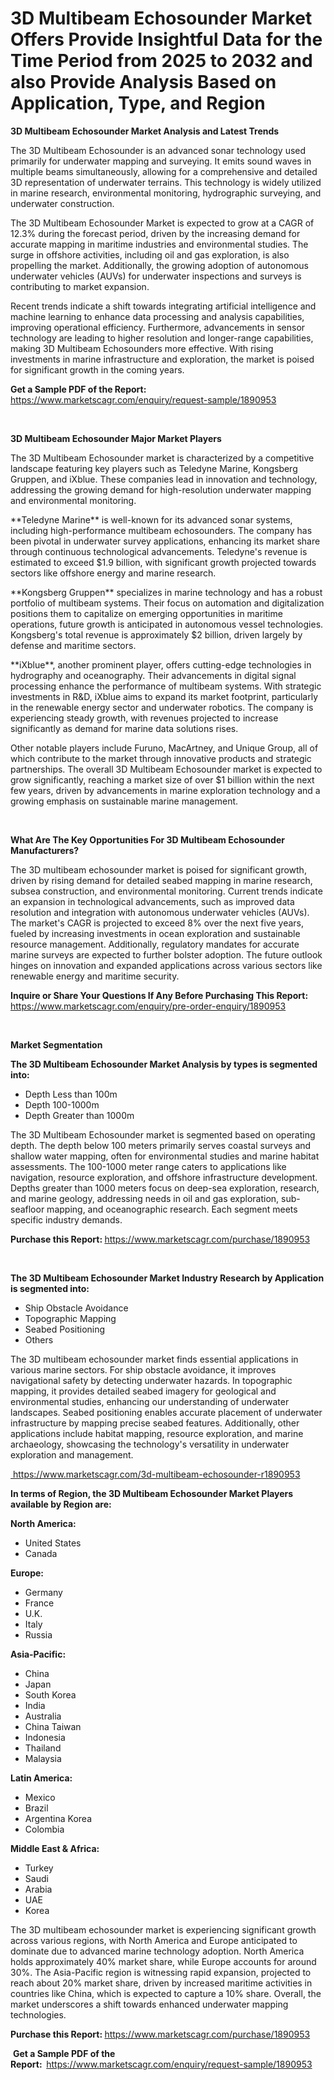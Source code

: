 <p><h1>3D Multibeam Echosounder Market Offers Provide Insightful Data for the Time Period from 2025 to 2032 and also Provide Analysis Based on Application, Type, and Region</h1></p><p><strong>3D Multibeam Echosounder Market Analysis and Latest Trends</strong></p>
<p><p>The 3D Multibeam Echosounder is an advanced sonar technology used primarily for underwater mapping and surveying. It emits sound waves in multiple beams simultaneously, allowing for a comprehensive and detailed 3D representation of underwater terrains. This technology is widely utilized in marine research, environmental monitoring, hydrographic surveying, and underwater construction.</p><p>The 3D Multibeam Echosounder Market is expected to grow at a CAGR of 12.3% during the forecast period, driven by the increasing demand for accurate mapping in maritime industries and environmental studies. The surge in offshore activities, including oil and gas exploration, is also propelling the market. Additionally, the growing adoption of autonomous underwater vehicles (AUVs) for underwater inspections and surveys is contributing to market expansion. </p><p>Recent trends indicate a shift towards integrating artificial intelligence and machine learning to enhance data processing and analysis capabilities, improving operational efficiency. Furthermore, advancements in sensor technology are leading to higher resolution and longer-range capabilities, making 3D Multibeam Echosounders more effective. With rising investments in marine infrastructure and exploration, the market is poised for significant growth in the coming years.</p></p>
<p><strong>Get a Sample PDF of the Report:&nbsp;</strong> <a href="https://www.marketscagr.com/enquiry/request-sample/1890953?utm_campaign=3498&utm_medium=2&utm_source=Github&utm_content=ia&utm_term=12042025&utm_id=3d-multibeam-echosounder">https://www.marketscagr.com/enquiry/request-sample/1890953</a></p>
<p>&nbsp;</p>
<p><strong>3D Multibeam Echosounder Major Market Players</strong></p>
<p><p>The 3D Multibeam Echosounder market is characterized by a competitive landscape featuring key players such as Teledyne Marine, Kongsberg Gruppen, and iXblue. These companies lead in innovation and technology, addressing the growing demand for high-resolution underwater mapping and environmental monitoring.</p><p>**Teledyne Marine** is well-known for its advanced sonar systems, including high-performance multibeam echosounders. The company has been pivotal in underwater survey applications, enhancing its market share through continuous technological advancements. Teledyne's revenue is estimated to exceed $1.9 billion, with significant growth projected towards sectors like offshore energy and marine research.</p><p>**Kongsberg Gruppen** specializes in marine technology and has a robust portfolio of multibeam systems. Their focus on automation and digitalization positions them to capitalize on emerging opportunities in maritime operations, future growth is anticipated in autonomous vessel technologies. Kongsberg's total revenue is approximately $2 billion, driven largely by defense and maritime sectors.</p><p>**iXblue**, another prominent player, offers cutting-edge technologies in hydrography and oceanography. Their advancements in digital signal processing enhance the performance of multibeam systems. With strategic investments in R&D, iXblue aims to expand its market footprint, particularly in the renewable energy sector and underwater robotics. The company is experiencing steady growth, with revenues projected to increase significantly as demand for marine data solutions rises.</p><p>Other notable players include Furuno, MacArtney, and Unique Group, all of which contribute to the market through innovative products and strategic partnerships. The overall 3D Multibeam Echosounder market is expected to grow significantly, reaching a market size of over $1 billion within the next few years, driven by advancements in marine exploration technology and a growing emphasis on sustainable marine management.</p></p>
<p>&nbsp;</p>
<p><strong>What Are The Key Opportunities For 3D Multibeam Echosounder Manufacturers?</strong></p>
<p><p>The 3D multibeam echosounder market is poised for significant growth, driven by rising demand for detailed seabed mapping in marine research, subsea construction, and environmental monitoring. Current trends indicate an expansion in technological advancements, such as improved data resolution and integration with autonomous underwater vehicles (AUVs). The market's CAGR is projected to exceed 8% over the next five years, fueled by increasing investments in ocean exploration and sustainable resource management. Additionally, regulatory mandates for accurate marine surveys are expected to further bolster adoption. The future outlook hinges on innovation and expanded applications across various sectors like renewable energy and maritime security.</p></p>
<p><strong>Inquire or Share Your Questions If Any Before Purchasing This Report:</strong> <a href="https://www.marketscagr.com/enquiry/pre-order-enquiry/1890953?utm_campaign=3498&utm_medium=2&utm_source=Github&utm_content=ia&utm_term=12042025&utm_id=3d-multibeam-echosounder">https://www.marketscagr.com/enquiry/pre-order-enquiry/1890953</a></p>
<p>&nbsp;</p>
<p><strong>Market Segmentation</strong></p>
<p><strong>The 3D Multibeam Echosounder Market Analysis by types is segmented into:</strong></p>
<p><ul><li>Depth Less than 100m</li><li>Depth 100-1000m</li><li>Depth Greater than 1000m</li></ul></p>
<p><p>The 3D Multibeam Echosounder market is segmented based on operating depth. The depth below 100 meters primarily serves coastal surveys and shallow water mapping, often for environmental studies and marine habitat assessments. The 100-1000 meter range caters to applications like navigation, resource exploration, and offshore infrastructure development. Depths greater than 1000 meters focus on deep-sea exploration, research, and marine geology, addressing needs in oil and gas exploration, sub-seafloor mapping, and oceanographic research. Each segment meets specific industry demands.</p></p>
<p><strong>Purchase this Report:&nbsp;</strong><a href="https://www.marketscagr.com/purchase/1890953?utm_campaign=3498&utm_medium=2&utm_source=Github&utm_content=ia&utm_term=12042025&utm_id=3d-multibeam-echosounder">https://www.marketscagr.com/purchase/1890953</a></p>
<p>&nbsp;</p>
<p><strong>The 3D Multibeam Echosounder Market Industry Research by Application is segmented into:</strong></p>
<p><ul><li>Ship Obstacle Avoidance</li><li>Topographic Mapping</li><li>Seabed Positioning</li><li>Others</li></ul></p>
<p><p>The 3D multibeam echosounder market finds essential applications in various marine sectors. For ship obstacle avoidance, it improves navigational safety by detecting underwater hazards. In topographic mapping, it provides detailed seabed imagery for geological and environmental studies, enhancing our understanding of underwater landscapes. Seabed positioning enables accurate placement of underwater infrastructure by mapping precise seabed features. Additionally, other applications include habitat mapping, resource exploration, and marine archaeology, showcasing the technology's versatility in underwater exploration and management.</p></p>
<p><a href="https://www.marketscagr.com/3d-multibeam-echosounder-r1890953?utm_campaign=3498&utm_medium=2&utm_source=Github&utm_content=ia&utm_term=12042025&utm_id=3d-multibeam-echosounder">&nbsp;https://www.marketscagr.com/3d-multibeam-echosounder-r1890953</a></p>
<p><strong>In terms of Region, the 3D Multibeam Echosounder Market Players available by Region are:</strong></p>
<p>
    <p> <strong> North America: </strong>
        <ul>
            <li>United States</li>
            <li>Canada</li>
        </ul>
        </p> 
    <p> <strong> Europe: </strong>
        <ul>
            <li>Germany</li>
            <li>France</li>
            <li>U.K.</li>
            <li>Italy</li>
            <li>Russia</li>
        </ul>
        </p> 
    <p> <strong> Asia-Pacific: </strong>
        <ul>
            <li>China</li>
            <li>Japan</li>
            <li>South Korea</li>
            <li>India</li>
            <li>Australia</li>
            <li>China Taiwan</li>
            <li>Indonesia</li>
            <li>Thailand</li>
            <li>Malaysia</li>
        </ul>
        </p> 
    <p> <strong> Latin America: </strong>
        <ul>
            <li>Mexico</li>
            <li>Brazil</li>
            <li>Argentina Korea</li>
            <li>Colombia</li>
        </ul>
        </p> 
    <p> <strong> Middle East & Africa: </strong>
        <ul>
            <li>Turkey</li>
            <li>Saudi</li>
            <li>Arabia</li>
            <li>UAE</li>
            <li>Korea</li>
        </ul>
    </p>
    </p>
<p><p>The 3D multibeam echosounder market is experiencing significant growth across various regions, with North America and Europe anticipated to dominate due to advanced marine technology adoption. North America holds approximately 40% market share, while Europe accounts for around 30%. The Asia-Pacific region is witnessing rapid expansion, projected to reach about 20% market share, driven by increased maritime activities in countries like China, which is expected to capture a 10% share. Overall, the market underscores a shift towards enhanced underwater mapping technologies.</p></p>
<p><strong>Purchase this Report: </strong><a href="https://www.marketscagr.com/purchase/1890953?utm_campaign=3498&utm_medium=2&utm_source=Github&utm_content=ia&utm_term=12042025&utm_id=3d-multibeam-echosounder">https://www.marketscagr.com/purchase/1890953</a></p>
<p>&nbsp;<strong>Get a Sample PDF of the Report:&nbsp;&nbsp;</strong><a href="https://www.marketscagr.com/enquiry/request-sample/1890953?utm_campaign=3498&utm_medium=2&utm_source=Github&utm_content=ia&utm_term=12042025&utm_id=3d-multibeam-echosounder">https://www.marketscagr.com/enquiry/request-sample/1890953</a></p>
<p><strong></strong></p>
<p><p></p><p></p><p></p></p>